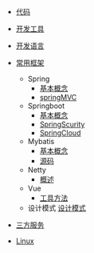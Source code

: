 * [代码](/doc/code/)
    
* [开发工具](/doc/devtools/)
            
* [开发语言](/doc/devLanguage/)
        
* [常用框架](/doc/frame/)
    * Spring
        * [基本概念](/doc/frame/spring/spring.md)
        * [springMVC](/doc/frame/spring/springMVC.md)
    * Springboot
        * [基本概念](/doc/frame/springboot/springboot.md)
        * [SpringScurity](/doc/frame/springboot/springsecurity.md)
        * [SpringCloud](/doc/frame/springboot/springcloud.md)
    * Mybatis
        * [基本概念](/doc/frame/mybatis/mybatis.md)
        * [源码](/doc/frame/mybatis/sourceCode.md)
    * Netty
        * [概述](/doc/frame/netty/netty.md)
    * Vue
        * [工具方法](/doc/frame/vue/vue.md)
    * 设计模式
        [设计模式](/doc/frame/design/DesignPattern.md)
        
* [三方服务](/doc/server/)

* [Linux](/doc/linux/)